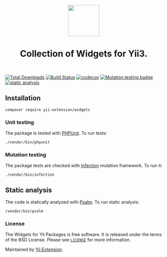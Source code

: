 <p align="center">
    <a href="https://github.com/yii-extension" target="_blank">
        <img src="https://lh3.googleusercontent.com/ehSTPnXqrkk0M3U-UPCjC0fty9K6lgykK2WOUA2nUHp8gIkRjeTN8z8SABlkvcvR-9PIrboxIvPGujPgWebLQeHHgX7yLUoxFSduiZrTog6WoZLiAvqcTR1QTPVRmns2tYjACpp7EQ=w2400" height="100px">
    </a>
    <h1 align="center">Collection of Widgets for Yii3. </h1>
    <br>
</p>

[![Total Downloads](https://poser.pugx.org/yii-extension/widgets/downloads.png)](https://packagist.org/packages/yii-extension/widgets)
[![Build Status](https://github.com/yii-extension/widgets/workflows/build/badge.svg)](https://github.com/yii-extension/widgets/actions?query=workflow%3Abuild)
[![codecov](https://codecov.io/gh/yii-extension/widgets/branch/main/graph/badge.svg?token=KB6T5KMGED)](https://codecov.io/gh/yii-extension/widgets)
[![Mutation testing badge](https://img.shields.io/endpoint?style=flat&url=https://badge-api.stryker-mutator.io/github.com/yii-extension/widgets/master)](https://dashboard.stryker-mutator.io/reports/github.com/yii-extension/widgets/master)
[![static analysis](https://github.com/yii-extension/widgets/workflows/static%20analysis/badge.svg)](https://github.com/yii-extension/widgets/actions?query=workflow%3A%22static+analysis%22)


## Installation

```shell
composer require yii-extension/widgets
```

### Unit testing

The package is tested with [PHPUnit](https://phpunit.de/). To run tests:

```shell
./vendor/bin/phpunit
```

### Mutation testing

The package tests are checked with [Infection](https://infection.github.io/) mutation framework. To run it:

```shell
./vendor/bin/infection
```

## Static analysis

The code is statically analyzed with [Psalm](https://psalm.dev/docs). To run static analysis:

```shell
/vendor/bin/psalm
```

### License

The Widgets for Yii Packages is free software. It is released under the terms of the BSD License.
Please see [`LICENSE`](./LICENSE.md) for more information.

Maintained by [Yii Extension](https://github.com/yii-extension).
